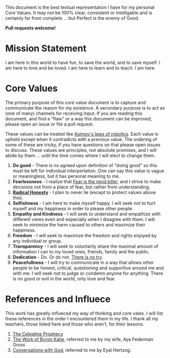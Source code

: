 This document is the best textual representation I have for my personal Core Values.
It may not be 100% clear, consistent or intelligable and is certainly far from complete ... but Perfect is the enemy of Good.

**Pull requests welcome!**

Mission Statement
=================
I am here in this world to have fun, to save the world, and to save myself.
I am here to love and be loved.
I am here to learn and to teach.
I am here.

Core Values
===========
The primary purpose of this core value document is to capture and communicate the reason for my existence.
A secondary purpose is to act as (one of many) channels for receiving input. If you are reading this document, and find a "flaw" or a way this document can be improved, please open an issue or file a pull request.

These values can be treated like [Asimov's laws of robotics](http://en.wikipedia.org/wiki/Three_Laws_of_Robotics). Each value is upheld except when it contradicts with a previous value. The ordering of some of these are tricky, if you have questions on that please open issues to discuss. These values are principles, not absolute promises, and I will abide by them ... until the time comes where I will elect to change them.

1. **Do good** - There is no agreed upon definition of "doing good" so this must be left for individual interpertation. One can say this value is vague or meaningless, but it has personal meaning to me.
1. **Fearlessness** - I realize that [Fear is the mind killer](http://www.goodreads.com/quotes/2-i-must-not-fear-fear-is-the-mind-killer-fear-is), and I strive to make decisions not from a place of fear, but rather from understanding.
1. **[Radical Honesty](http://www.radicalhonesty.com/)** - I plan to never lie (except to protect values above this).
1. **Selfishness** - I am here to make myself happy. I will seek not to hurt myself and my happiness in order to please other people.
1. **Empathy and Kindness** - I will seek to understand and empathize with different views even and especially when I disagree with them. I will seek to minimize the harm caused to others and maximize their happiness.
1. **Freedom** - I will seek to maximize the freedom and rights enjoyed by any individual or group.
1. **Transparency** - I will seek to voluntarily share the maximal amount of information I can to my loved ones, friends, family and the public.
1. **Dedication** - Do. Or do not. [There is no try](https://www.youtube.com/watch?v=BQ4yd2W50No).
1. **Peacefullness** - I will try to communicate in a way that allows other people to be honest, critical, questioning and supportive around me and with me. I will seek not to judge or condemn anyone for anything. There is no good or evil in the world, only love and fear.

References and Influece
=======================
This work has greatly influeced my way of thinking and core vales. I will list these references in the order I encountered them in my life. I thank all my teachers, those listed here and those who aren't, for their lessons.

1. [The Celestine Prophecy](http://en.wikipedia.org/wiki/The_Celestine_Prophecy)
2. [The Work of Byron Katie](http://www.thework.com/), referred to me by my wife, Aya Federman Gross
3. [Conversations with God](http://en.wikipedia.org/wiki/Conversations_with_God), referred to me by Eyal Hertzog.
